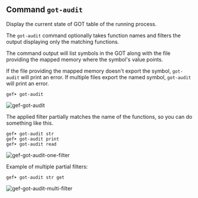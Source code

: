## Command `got-audit`

Display the current state of GOT table of the running process.

The `got-audit` command optionally takes function names and filters the output displaying only the
matching functions.

The command output will list symbols in the GOT along with the file providing the mapped memory
where the symbol's value points.

If the file providing the mapped memory doesn't export the symbol, `got-audit` will print an
error.  If multiple files export the named symbol, `got-audit` will print an error.

```text
gef➤ got-audit
```

![gef-got-audit](https://i.imgur.com/KWStygQ.png)

The applied filter partially matches the name of the functions, so you can do something like this.

```text
gef➤ got-audit str
gef➤ got-audit print
gef➤ got-audit read
```

![gef-got-audit-one-filter](https://i.imgur.com/YucJboD.png)

Example of multiple partial filters:

```text
gef➤ got-audit str get
```

![gef-got-audit-multi-filter](https://i.imgur.com/VhMvXYZ.png)

